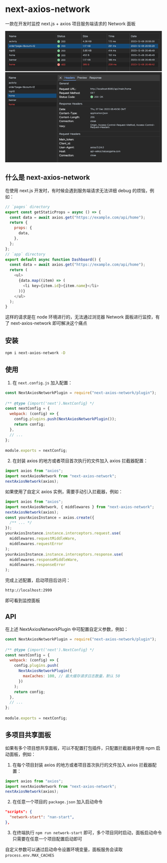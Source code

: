 # next-axios-network

一款在开发时监控 next.js + axios 项目服务端请求的 Network 面板

!['demo.png'](./demo.png)
!['demo.png'](./demo1.png)

## 什么是 next-axios-network

在使用 next.js 开发时，有时候会遇到服务端请求无法详细 debug 的烦恼，例如：

```js
// `pages` directory
export const getStaticProps = async () => {
  const data = await axios.get("https://example.com/api/home");
  return {
    props: {
      data,
    },
  };
};
// `app` directory
export default async function Dashboard() {
  const data = await axios.get("https://example.com/api/home");
  return (
    <ul>
      {data.map((item) => (
        <li key={item.id}>{item.name}</li>
      ))}
    </ul>
  );
}
```

这样的请求是在 node 环境进行的，无法通过浏览器 Network 面板进行监控，有了 next-axios-network 即可解决这个痛点

## 安装

```bash
npm i next-axios-network -D
```

## 使用

1. 在 `next.config.js` 加入配置：

```javascript
const NextAxiosNetworkPlugin = require("next-axios-network/plugin");

/** @type {import('next').NextConfig} */
const nextConfig = {
  webpack: (config) => {
    config.plugins.push(NextAxiosNetworkPlugin());
    return config;
  },
  // ...
};

module.exports = nextConfig;
```

2. 在封装 axios 的地方或者项目首次执行的文件加入 axios 拦截器配置：

```javascript
import axios from "axios";
import nextAxiosNetwork from "next-axios-network";
nextAxiosNetwork(axios);
```

如果使用了自定义 axios 实例，需要手动引入拦截器，例如：

```javascript
import axios from "axios";
import nextAxiosNetwork, { middlewares } from "next-axios-network";
nextAxiosNetwork(axios);
const yourAxiosInstance = axios.create({
  /** ... */
});
yourAxiosInstance.instance.interceptors.request.use(
  middlewares.requestMiddleWare,
  middlewares.requestError
);
yourAxiosInstance.instance.interceptors.response.use(
  middlewares.responseMiddleWare,
  middlewares.responseError
);
```

完成上述配置，启动项目后访问：

```bash
http://localhost:2999
```

即可看到监控面板

## API

在上述 NextAxiosNetworkPlugin 中可配置自定义参数，例如：

```javascript
const NextAxiosNetworkPlugin = require("next-axios-network/plugin");

/** @type {import('next').NextConfig} */
const nextConfig = {
  webpack: (config) => {
    config.plugins.push(
      NextAxiosNetworkPlugin({
        maxCaches: 100, // 最大缓存请求日志数量，默认 50
      })
    );
    return config;
  },
  // ...
};

module.exports = nextConfig;
```

## 多项目共享面板

如果有多个项目想共享面板，可以不配置打包插件，只配置拦截器并使用 npm 启动面板，例如：

1. 在每个项目封装 axios 的地方或者项目首次执行的文件加入 axios 拦截器配置：

```javascript
import axios from "axios";
import nextAxiosNetwork from "next-axios-network";
nextAxiosNetwork(axios);
```

2. 在任意一个项目的 `package.json` 加入启动命令

```json
"scripts": {
  "network-start": "nan-start",
},
```

3. 在终端执行 `npm run network-start` 即可，多个项目同时启动，面板启动命令只需要在任意一个项目配置启动即可

自定义参数可以通过启动命令设置环境变量，面板服务会读取 `process.env.MAX_CACHES`
